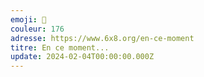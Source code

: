 ```yaml
---
emoji: 🎲
couleur: 176
adresse: https://www.6x8.org/en-ce-moment
titre: En ce moment...
update: 2024-02-04T00:00:00.000Z
---
```

